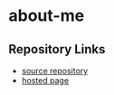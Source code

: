 # about-me

## Repository Links
- [source repository](https://github.com/strygwyr555/about-me/ "repo")
- [hosted page]()
